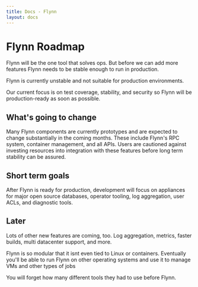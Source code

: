 ```yaml
---
title: Docs - Flynn
layout: docs
---
```


# Flynn Roadmap

Flynn will be the one tool that solves ops. But before we can add more features Flynn needs to be stable enough to run in production.

Flynn is currently unstable and not suitable for production environments.

Our current focus is on test coverage, stability, and security so Flynn will be production-ready as soon as possible.

## What's going to change

Many Flynn components are currently prototypes and are expected to change substantially in the coming months. These include Flynn's RPC system, container management, and all APIs. Users are cautioned against investing resources into integration with these features before long term stability can be assured.

## Short term goals

After Flynn is ready for production, development will focus on appliances for major open source databases, operator tooling, log aggregation, user ACLs, and diagnostic tools.

## Later 

Lots of other new features are coming, too. Log aggregation, metrics, faster builds, multi datacenter support, and more. 

Flynn is so modular that it isnt even tied to Linux or containers. Eventually you'll be able to run Flynn on other operating systems and use it to manage VMs and other types of jobs

You will forget how many different tools they had to use before Flynn.
